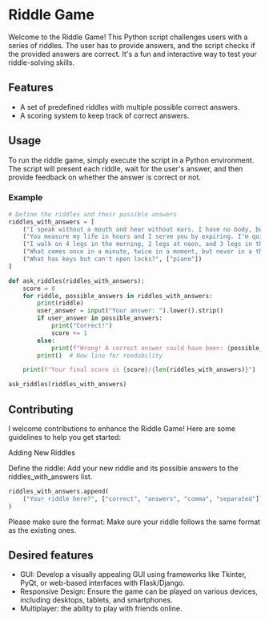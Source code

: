 # Riddle Game

Welcome to the Riddle Game! This Python script challenges users with a series of riddles. The user has to provide answers, and the script checks if the provided answers are correct. It's a fun and interactive way to test your riddle-solving skills.

## Features

- A set of predefined riddles with multiple possible correct answers.
- A scoring system to keep track of correct answers.

## Usage

To run the riddle game, simply execute the script in a Python environment. The script will present each riddle, wait for the user's answer, and then provide feedback on whether the answer is correct or not.

### Example

```python
# Define the riddles and their possible answers
riddles_with_answers = [
    ("I speak without a mouth and hear without ears. I have no body, but I come alive with wind. What am I?", ["echo"]),
    ("You measure my life in hours and I serve you by expiring. I'm quick when I'm thin and slow when I'm fat. The wind is my enemy.", ["candle"]),
    ("I walk on 4 legs in the morning, 2 legs at noon, and 3 legs in the evening. What am I?", ["human", "person", "man", "woman", "human being"]),
    ("What comes once in a minute, twice in a moment, but never in a thousand years?", ["m"]),
    ("What has keys but can't open locks?", ["piano"])
]

def ask_riddles(riddles_with_answers):
    score = 0
    for riddle, possible_answers in riddles_with_answers:
        print(riddle)
        user_answer = input("Your answer: ").lower().strip()
        if user_answer in possible_answers:
            print("Correct!")
            score += 1
        else:
            print(f"Wrong! A correct answer could have been: {possible_answers[0]}")
        print()  # New line for readability

    print(f"Your final score is {score}/{len(riddles_with_answers)}")

ask_riddles(riddles_with_answers)
```

## Contributing

I welcome contributions to enhance the Riddle Game! Here are some guidelines to help you get started:

Adding New Riddles

Define the riddle: Add your new riddle and its possible answers to the riddles_with_answers list.

```python
riddles_with_answers.append(
    ("Your riddle here?", ["correct", "answers", "comma", "separated"])
)
```

Please make sure the format: Make sure your riddle follows the same format as the existing ones.

## Desired features

- GUI: Develop a visually appealing GUI using frameworks like Tkinter, PyQt, or web-based interfaces with Flask/Django.
- Responsive Design: Ensure the game can be played on various devices, including desktops, tablets, and smartphones.
- Multiplayer: the ability to play with friends online.

